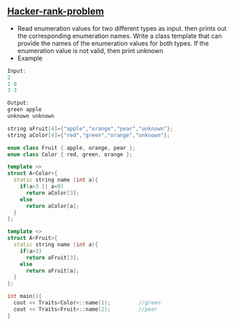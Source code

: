 ## [Hacker-rank-problem](https://www.hackerrank.com/challenges/cpp-class-template-specialization/problem)
- Read enumeration values for two different types as input. then prints out the corresponding enumeration names. Write a class template that can provide the names of the enumeration values for both types. If the enumeration value is not valid, then print unknown
- Example
```c++
Input:
2
1 0
3 3

Output:
green apple
unknown unknown
```

```c++
string aFruit[4]={"apple","orange","pear","unknown"};
string aColor[4]={"red","green","orange","unknown"};

enum class Fruit { apple, orange, pear };
enum class Color { red, green, orange };

template <>
struct A<Color>{
  static string name (int a){
    if(a>3 || a<0)
      return aColor[3];
    else
      return aColor[a];
  }
};

template <>
struct A<Fruit>{
  static string name (int a){
    if(a>3)
      return aFruit[3];
    else
      return aFruit[a];
  }
};

int main(){
  cout << Traits<Color>::name(1);         //green
  cout << Traits<Fruit>::name(2);         //pear
}
```
